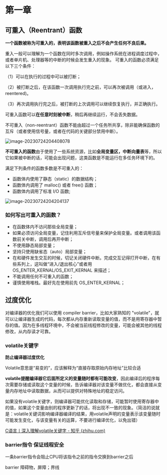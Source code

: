 # 第一章

 ## 可重入（Reentrant）函数

**一个函数被称为可重入的，表明该函数被重入之后不会产生任何不良后果。**

重入一般可以理解为一个函数在同时多次调用，例如操作系统在进程调度过程中，或者单片机、处理器等的中断的时候会发生重入的现象。
可重入的函数必须满足以下三个条件：

（1）可以在执行的过程中可以被打断；

（2）被打断之后，在该函数一次调用执行完之前，可以再次被调用（或进入，reentered)。

（3）再次调用执行完之后，被打断的上次调用可以继续恢复执行，并正确执行。

可重入函数可以**在任意时刻被中断**，稍后再继续运行，不会丢失数据。

不可重入（non-reentrant）函数不能由超过一个任务所共享，除非能确保函数的互斥（或者使用信号量，或者在代码的关键部分禁用中断）。

![image-20230724204408078](链接，转载与库笔记.assets/image-20230724204408078.png)



**不可重入的函数**由于使用了一些系统资源，比如**全局变量区，中断向量表**等，所以它如果被中断的话，可能会出现问题，这类函数是不能运行在多任务环境下的。

满足下列条件的函数多数是不可重入的：

- 函数体内使用了静态（static）的数据结构；
- 函数体内调用了 malloc() 或者 free() 函数；
- 函数体内调用了标准 I/O 函数;

![image-20230724204204137](链接，转载与库笔记.assets/image-20230724204204137.png)

### **如何写出可重入的函数？**

- 在函数体内不访问那些全局变量；
- 如果必须访问全局变量，记住利用互斥信号量来保护全局变量。或者调用该函数前关中断，调用后再开中断；
- 不使用静态局部变量；
- 坚持只使用缺省态（auto）局部变量；
- 在和硬件发生交互的时候，切记关闭硬件中断。完成交互记得打开中断，在有些系列上，这叫做“进入/退出核心”或者用 OS_ENTER_KERNAL/OS_EXIT_KERNAL 来描述；
- 不能调用任何不可重入的函数；
- 谨慎使用堆栈。最好先在使用前先 OS_ENTER_KERNAL；







## 过度优化

对编译器的优化我们可以使用 compiler barrier，比如大家熟知的 "volatile"，就可以让编译器生成的代码，每次都从内存重新读取变量的值，而不是用寄存器中暂存的值。因为在多线程环境中，不会被当前线程修改的变量，可能会被其他的线程修改，从内存读才可靠。



### volatile关键字

**防止编译器过度优化**  

Volatile意思是“易变的”，应该解释为“直接存取原始内存地址”比较合适



**volatile提醒编译器它后面所定义的变量随时都有可能改变**，因此编译后的程序每次需要存储或读取这个变量的时候，告诉编译器对该变量不做优化，都会直接从变量内存地址中读取数据，从而可以提供对特殊地址的稳定访问。



如果没有volatile关键字，则编译器可能优化读取和存储，可能暂时使用寄存器中的值，如果这个变量由别的程序更新了的话，将出现不一致的现象。（简洁的说就是：volatile关键词影响编译器编译的结果，用volatile声明的变量表示该变量随时可能发生变化，与该变量有关的运算，不要进行编译优化，以免出错）

[C语言丨深入理解volatile关键字 - 知乎 (zhihu.com)](https://zhuanlan.zhihu.com/p/343688629)







### barrier指令  保证线程安全

一条barrier指令会阻止CPU将该指令之前的指令交换到barrier之后

barrier      障碍物，屏障；界线